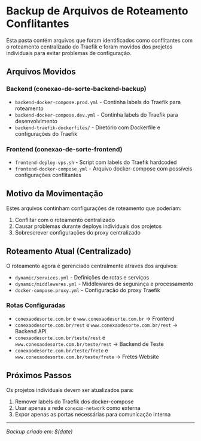 # Backup de Arquivos de Roteamento Conflitantes

Esta pasta contém arquivos que foram identificados como conflitantes com o roteamento centralizado do Traefik e foram movidos dos projetos individuais para evitar problemas de configuração.

## Arquivos Movidos

### Backend (conexao-de-sorte-backend-backup)
- `backend-docker-compose.prod.yml` - Continha labels do Traefik para roteamento
- `backend-docker-compose.dev.yml` - Continha labels do Traefik para desenvolvimento
- `backend-traefik-dockerfiles/` - Diretório com Dockerfile e configurações do Traefik

### Frontend (conexao-de-sorte-frontend)
- `frontend-deploy-vps.sh` - Script com labels do Traefik hardcoded
- `frontend-docker-compose.yml` - Arquivo docker-compose com possíveis configurações conflitantes

## Motivo da Movimentação

Estes arquivos continham configurações de roteamento que poderiam:
1. Conflitar com o roteamento centralizado
2. Causar problemas durante deploys individuais dos projetos
3. Sobrescrever configurações do proxy centralizado

## Roteamento Atual (Centralizado)

O roteamento agora é gerenciado centralmente através dos arquivos:
- `dynamic/services.yml` - Definições de rotas e serviços
- `dynamic/middlewares.yml` - Middlewares de segurança e processamento
- `docker-compose.proxy.yml` - Configuração do proxy Traefik

### Rotas Configuradas
- `conexaodesorte.com.br` e `www.conexaodesorte.com.br` → Frontend
- `conexaodesorte.com.br/rest` e `www.conexaodesorte.com.br/rest` → Backend API
- `conexaodesorte.com.br/teste/rest` e `www.conexaodesorte.com.br/teste/rest` → Backend de Teste
- `conexaodesorte.com.br/teste/frete` e `www.conexaodesorte.com.br/teste/frete` → Fretes Website

## Próximos Passos

Os projetos individuais devem ser atualizados para:
1. Remover labels do Traefik dos docker-compose
2. Usar apenas a rede `conexao-network` como externa
3. Expor apenas as portas necessárias para comunicação interna

---
*Backup criado em: $(date)*